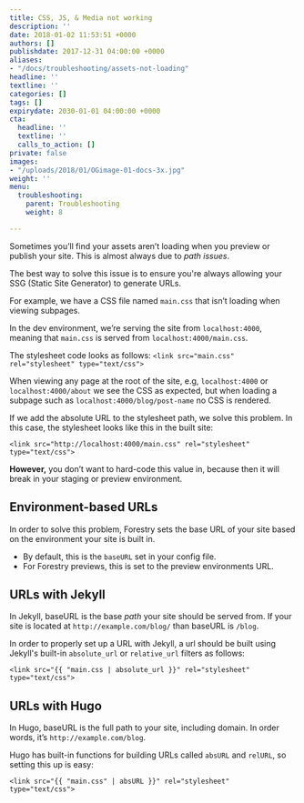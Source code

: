 ```yaml
---
title: CSS, JS, & Media not working
description: ''
date: 2018-01-02 11:53:51 +0000
authors: []
publishdate: 2017-12-31 04:00:00 +0000
aliases:
- "/docs/troubleshooting/assets-not-loading"
headline: ''
textline: ''
categories: []
tags: []
expirydate: 2030-01-01 04:00:00 +0000
cta:
  headline: ''
  textline: ''
  calls_to_action: []
private: false
images:
- "/uploads/2018/01/OGimage-01-docs-3x.jpg"
weight: ''
menu:
  troubleshooting:
    parent: Troubleshooting
    weight: 8

---
```

Sometimes you’ll find your assets aren’t loading when you preview or publish your site. This is almost always due to *path issues*.

The best way to solve this issue is to ensure you're always allowing your SSG (Static Site Generator) to generate URLs.

For example, we have a CSS file named `main.css` that isn’t loading when viewing subpages.

In the dev environment, we’re serving the site from `localhost:4000`, meaning that `main.css` is served from `localhost:4000/main.css`.

The stylesheet code looks as follows:
`<link src="main.css" rel="stylesheet" type="text/css">`

When viewing any page at the root of the site, e.g, `localhost:4000` or `localhost:4000/about` we see the CSS as expected, but when loading a subpage such as `localhost:4000/blog/post-name` no CSS is rendered.

If we add the absolute URL to the stylesheet path, we solve this problem. In this case, the stylesheet looks like this in the built site:

`<link src="http://localhost:4000/main.css" rel="stylesheet" type="text/css">`

**However,** you don’t want to hard-code this value in, because then it will break in your staging or preview environment.

## Environment-based URLs
In order to solve this problem, Forestry sets the base URL of your site based on the environment your site is built in.

* By default, this is the `baseURL` set in your config file.
* For Forestry previews, this is set to the preview environments URL.

## URLs with Jekyll
In Jekyll, baseURL is the base *path* your site should be served from. If your site is located at `http://example.com/blog/` than baseURL is `/blog`.

In order to properly set up a URL with Jekyll, a url should be built using Jekyll's built-in `absolute_url` or `relative_url` filters as follows:

`<link src="{{ "main.css | absolute_url }}" rel="stylesheet" type="text/css">`

## URLs with Hugo
In Hugo, baseURL is the full path to your site, including domain. In order words, it’s `http://example.com/blog`.

Hugo has built-in functions for building URLs called `absURL` and `relURL`, so setting this up is easy:

`<link src="{{ "main.css" | absURL }}" rel="stylesheet" type="text/css">`